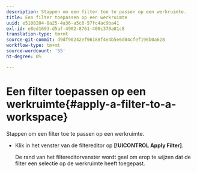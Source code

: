 ```yaml
---
description: Stappen om een filter toe te passen op een werkruimte.
title: Een filter toepassen op een werkruimte
uuid: e5108204-8a25-4a36-a5c6-57fc4ac9ba41
exl-id: e8ed1693-d5af-4902-8761-400c370a81c8
translation-type: tm+mt
source-git-commit: d9df90242ef96188f4e4b5e6d04cfef196b0a628
workflow-type: tm+mt
source-wordcount: '55'
ht-degree: 0%

---
```


# Een filter toepassen op een werkruimte{#apply-a-filter-to-a-workspace}

Stappen om een filter toe te passen op een werkruimte.

* Klik in het venster van de filtereditor op **[!UICONTROL Apply Filter]**.

   De rand van het filtereditorvenster wordt geel om erop te wijzen dat de filter een selectie op de werkruimte heeft toegepast.
